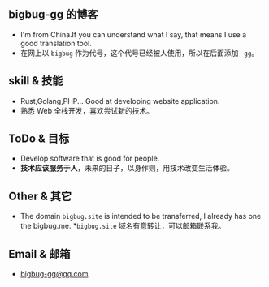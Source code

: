 ## bigbug-gg 的博客
* I'm from China.If you can understand what I say, that means I use a good translation tool.
* 在网上以 `bigbug` 作为代号，这个代号已经被人使用，所以在后面添加 `-gg`。

## skill & 技能

* Rust,Golang,PHP... Good at developing website application.
* 熟悉 Web 全栈开发，喜欢尝试新的技术。

## ToDo & 目标
* Develop software that is good for people.
* **技术应该服务于人**，未来的日子，以身作则，用技术改变生活体验。

## Other & 其它
* The domain `bigbug.site` is intended to be transferred, I already has one the bigbug.me.
*`bigbug.site` 域名有意转让，可以邮箱联系我。 

## Email & 邮箱
* bigbug-gg@qq.com
